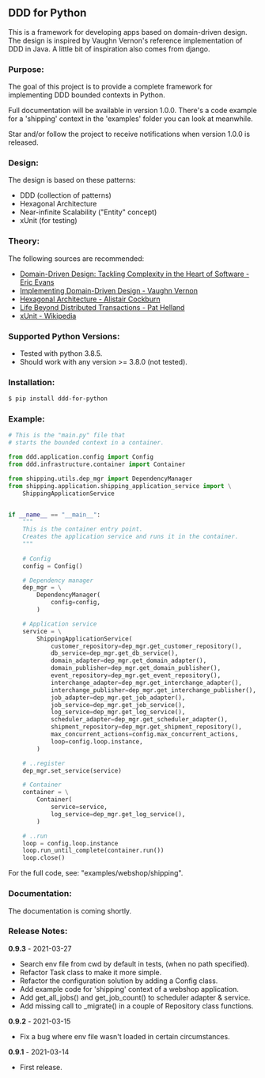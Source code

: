 ## DDD for Python  

This is a framework for developing apps based on domain-driven design.
 The design is inspired by Vaughn Vernon's reference implementation of DDD in Java.
 A little bit of inspiration also comes from django.

### Purpose:

The goal of this project is to provide a complete framework for implementing DDD bounded contexts in Python.

Full documentation will be available in version 1.0.0. There's a code example for a 'shipping' context in the 'examples' folder you can look at meanwhile.

Star and/or follow the project to receive notifications when version 1.0.0 is released.

### Design: 

The design is based on these patterns:

- DDD (collection of patterns)
- Hexagonal Architecture
- Near-infinite Scalability ("Entity" concept)
- xUnit (for testing)

### Theory: 
  
The following sources are recommended:
  
- [Domain-Driven Design: Tackling Complexity in the Heart of Software - Eric Evans](https://www.amazon.com/Domain-Driven-Design-Tackling-Complexity-Software/dp/0321125215)  
- [Implementing Domain-Driven Design - Vaughn Vernon](https://www.amazon.com/Implementing-Domain-Driven-Design-Vaughn-Vernon/dp/0321834577)  
- [Hexagonal Architecture - Alistair Cockburn](https://alistair.cockburn.us/hexagonal-architecture/)
- [Life Beyond Distributed Transactions - Pat Helland](https://queue.acm.org/detail.cfm?id=3025012)
- [xUnit - Wikipedia](https://en.wikipedia.org/wiki/XUnit)

### Supported Python Versions:

- Tested with python 3.8.5.
- Should work with any version >= 3.8.0 (not tested).
  
### Installation:
  
```bash
$ pip install ddd-for-python
```
  
### Example:

```python
# This is the "main.py" file that
# starts the bounded context in a container.

from ddd.application.config import Config
from ddd.infrastructure.container import Container

from shipping.utils.dep_mgr import DependencyManager
from shipping.application.shipping_application_service import \
    ShippingApplicationService


if __name__ == "__main__":
    """
    This is the container entry point.    
    Creates the application service and runs it in the container.
    """
    
    # Config
    config = Config()

    # Dependency manager
    dep_mgr = \
        DependencyManager(
            config=config,
        )

    # Application service
    service = \
        ShippingApplicationService(
            customer_repository=dep_mgr.get_customer_repository(),
            db_service=dep_mgr.get_db_service(),
            domain_adapter=dep_mgr.get_domain_adapter(),
            domain_publisher=dep_mgr.get_domain_publisher(),
            event_repository=dep_mgr.get_event_repository(),
            interchange_adapter=dep_mgr.get_interchange_adapter(),
            interchange_publisher=dep_mgr.get_interchange_publisher(),
            job_adapter=dep_mgr.get_job_adapter(),
            job_service=dep_mgr.get_job_service(),
            log_service=dep_mgr.get_log_service(),
            scheduler_adapter=dep_mgr.get_scheduler_adapter(),
            shipment_repository=dep_mgr.get_shipment_repository(),
            max_concurrent_actions=config.max_concurrent_actions,
            loop=config.loop.instance,
        )

    # ..register
    dep_mgr.set_service(service)

    # Container
    container = \
        Container(
            service=service,
            log_service=dep_mgr.get_log_service(),
        )

    # ..run
    loop = config.loop.instance
    loop.run_until_complete(container.run())
    loop.close()
```

For the full code, see: "examples/webshop/shipping".
  
### Documentation:
  
The documentation is coming shortly.
  
### Release Notes:

**0.9.3** - 2021-03-27
- Search env file from cwd by default in tests, (when no path specified).
- Refactor Task class to make it more simple.
- Refactor the configuration solution by adding a Config class.
- Add example code for 'shipping' context of a webshop application.
- Add get_all_jobs() and get_job_count() to scheduler adapter & service.
- Add missing call to _migrate() in a couple of Repository class functions.

**0.9.2** - 2021-03-15
- Fix a bug where env file wasn't loaded in certain circumstances.

**0.9.1** - 2021-03-14
- First release.
